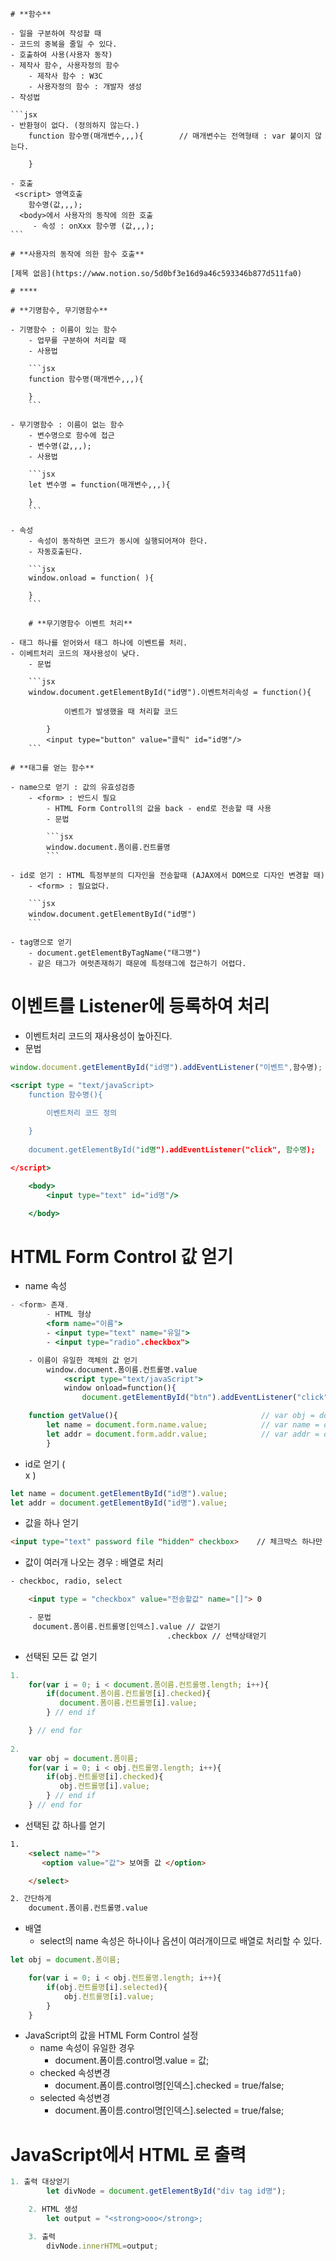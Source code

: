 
    # **함수**

    - 일을 구분하여 작성할 때
    - 코드의 중복을 줄일 수 있다.
    - 호출하여 사용(사용자 동작)
    - 제작사 함수, 사용자정의 함수
        - 제작사 함수 : W3C
        - 사용자정의 함수 : 개발자 생성
    - 작성법

    ```jsx
    - 반환형이 없다. (정의하지 않는다.)
        function 함수명(매개변수,,,){        // 매개변수는 전역형태 : var 붙이지 않는다.

        }

    - 호출
     <script> 영역호출
        함수명(값,,,);
      <body>에서 사용자의 동작에 의한 호출
         - 속성 : onXxx 함수명 (값,,,);
    ```

    # **사용자의 동작에 의한 함수 호출**

    [제목 없음](https://www.notion.so/5d0bf3e16d9a46c593346b877d511fa0)

    # ****

    # **기명함수, 무기명함수**

    - 기명함수 : 이름이 있는 함수
        - 업무를 구분하여 처리할 때
        - 사용법

        ```jsx
        function 함수명(매개변수,,,){

        }
        ```

    - 무기명함수 : 이름이 없는 함수
        - 변수명으로 함수에 접근
        - 변수명(값,,,);
        - 사용법

        ```jsx
        let 변수명 = function(매개변수,,,){

        }
        ```

    - 속성
        - 속성이 동작하면 코드가 동시에 실행되어져야 한다.
        - 자동호출된다.

        ```jsx
        window.onload = function( ){

        }
        ```

        # **무기명함수 이벤트 처리**

    - 태그 하나를 얻어와서 태그 하나에 이벤트를 처리.
    - 이베트처리 코드의 재사용성이 낮다.
        - 문법

        ```jsx
        window.document.getElementById("id명").이벤트처리속성 = function(){

                이벤트가 발생했을 때 처리할 코드    

            }
            <input type="button" value="클릭" id="id명"/>
        ```

    # **태그를 얻는 함수**

    - name으로 얻기 : 값의 유효성검증
        - <form> : 반드시 필요
            - HTML Form Controll의 값을 back - end로 전송할 때 사용
            - 문법

            ```jsx
            window.document.폼이름.컨트롤명
            ```

    - id로 얻기 : HTML 특정부분의 디자인을 전송할때 (AJAX에서 DOM으로 디자인 변경할 때)
        - <form> : 필요없다.

        ```jsx
        window.document.getElementById("id명")
        ```

    - tag명으로 얻기
        - document.getElementByTagName("태그명")
        - 같은 태그가 여럿존재하기 때문에 특정태그에 접근하기 어렵다.

# ****이벤트를 Listener에 등록하여 처리****

- 이벤트처리 코드의 재사용성이 높아진다.
- 문법

```jsx
window.document.getElementById("id명").addEventListener("이벤트",함수명);  // on을 빼고 사용한다. ex) onclick => click

<script type = "text/javaScript>
    function 함수명(){
        
        이벤트처리 코드 정의

    }
    
    document.getElementById("id명").addEventListener("click", 함수명);

</script>

    <body>
        <input type="text" id="id명"/>

    </body>
```

# **HTML Form Control 값 얻기**

- name 속성

```jsx
- <form> 존재.
        - HTML 형상
        <form name="이름">
        - <input type="text" name="유일">
        - <input type="radio".checkbox">

    - 이름이 유일한 객체의 값 얻기
        window.document.폼이름.컨트롤명.value
            <script type="text/javaScript">
            window onload=function(){
                document.getElementById("btn").addEventListener("click",getValue);

    function getValue(){                                // var obj = document.form;
        let name = document.form.name.value;            // var name = obj.name.value;
        let addr = document.form.addr.value;            // var addr = obj.addr.value;
		}
```

- id로 얻기 (<form> x )

```jsx
let name = document.getElementById("id명").value;
let addr = document.getElementById("id명").value;
```

- 값을 하나 얻기

```html
<input type="text" password file "hidden" checkbox>    // 체크박스 하나만 사용
```

- 값이 여러개 나오는 경우 : 배열로 처리

```html
- checkboc, radio, select

    <input type = "checkbox" value="전송할값" name="[]"> 0

    - 문법   
     document.폼이름.컨트롤명[인덱스].value // 값얻기
                                   .checkbox // 선택상태얻기
```

- 선택된 모든 값 얻기

```jsx
1.
    for(var i = 0; i < document.폼이름.컨트롤명.length; i++){
        if(document.폼이름.컨트롤명[i].checked){
           document.폼이름.컨트롤명[i].value;
        } // end if

    } // end for
  
2. 
    var obj = document.폼이름;
    for(var i = 0; i < obj.컨트롤명.length; i++){
        if(obj.컨트롤명[i].checked){
           obj.컨트롤명[i].value;
        } // end if
    } // end for
```

- 선택된 값 하나를 얻기

```html
1.
    <select name="">
       <option value="값"> 보여줄 값 </option>

    </select>

2. 간단하게
    document.폼이름.컨트롤명.value
```

- 배열
    - select의 name 속성은 하나이나 옵션이 여러개이므로 배열로 처리할 수 있다.

```jsx
let obj = document.폼이름;

    for(var i = 0; i < obj.컨트롤명.length; i++){
        if(obj.컨트롤명[i].selected){
            obj.컨트롤명[i].value;
        }
    }
```

- JavaScript의 값을 HTML Form Control 설정
    - name 속성이 유일한 경우
        - document.폼이름.control명.value = 값;
    - checked 속성변경
        - document.폼이름.control명[인덱스].checked = true/false;
    - selected 속성변경
        - document.폼이름.control명[인덱스].selected = true/false;

# JavaScript에서 HTML <body>로 출력

```jsx
1. 출력 대상얻기
        let divNode = document.getElementById("div tag id명");

    2. HTML 생성
        let output = "<strong>ooo</strong>;

    3. 출력
        divNode.innerHTML=output;
```
